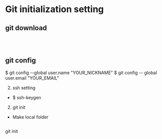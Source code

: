 # Git initialization setting

## git download
<pre>
  
  <a src="https://git-scm.com/downloads"></a>
</pre>

## git config
$ git config --global user.name "YOUR_NICKNAME"
$ git config -- global user.email "YOUR_EMAIL"

2. ssh setting
- $ ssh-keygen

2. git init
- Make local folder 
<pre>
</pre>

git init

